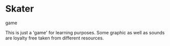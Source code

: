 # Skater
game


This is just a 'game' for learning purposes. Some graphic as well as sounds are loyalty free taken from different resources. 
